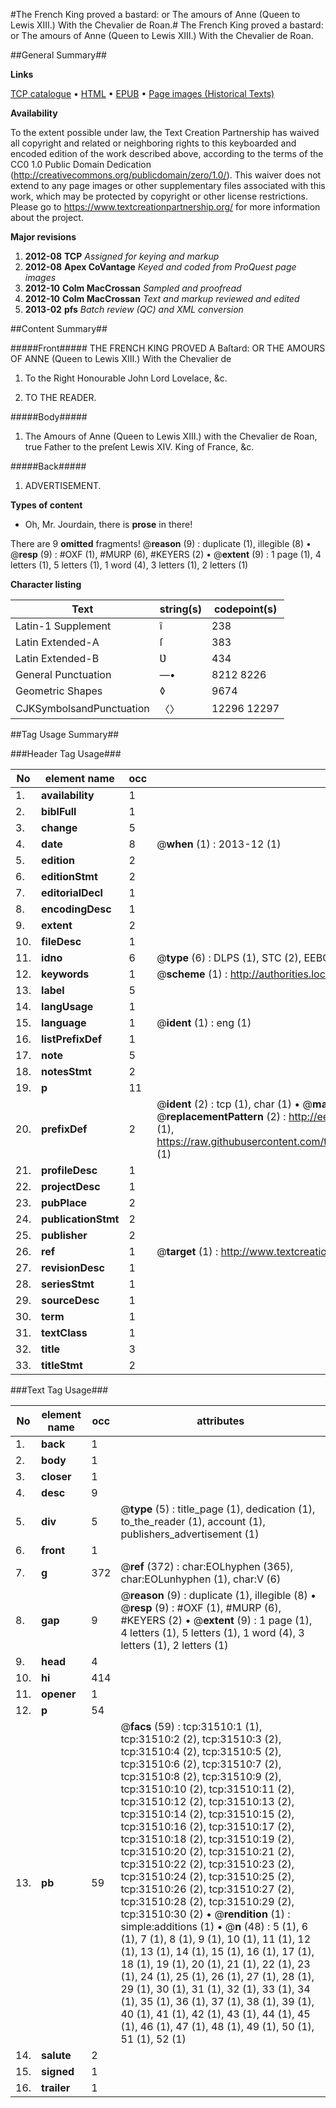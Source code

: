 #The French King proved a bastard: or The amours of Anne (Queen to Lewis XIII.) With the Chevalier de Roan.#
The French King proved a bastard: or The amours of Anne (Queen to Lewis XIII.) With the Chevalier de Roan.

##General Summary##

**Links**

[TCP catalogue](http://www.ota.ox.ac.uk/tcp/)  • 
[HTML](http://tei.it.ox.ac.uk/tcp/Texts-HTML/free/A40/A40460.html)  • 
[EPUB](http://tei.it.ox.ac.uk/tcp/Texts-EPUB/free/A40/A40460.epub) • 
[Page images (Historical Texts)](https://historicaltexts.jisc.ac.uk/eebo-99827097e)

**Availability**

To the extent possible under law, the Text Creation Partnership has waived all copyright and related or neighboring rights to this keyboarded and encoded edition of the work described above, according to the terms of the CC0 1.0 Public Domain Dedication (http://creativecommons.org/publicdomain/zero/1.0/). This waiver does not extend to any page images or other supplementary files associated with this work, which may be protected by copyright or other license restrictions. Please go to https://www.textcreationpartnership.org/ for more information about the project.

**Major revisions**

1. __2012-08__ __TCP__ *Assigned for keying and markup*
1. __2012-08__ __Apex CoVantage__ *Keyed and coded from ProQuest page images*
1. __2012-10__ __Colm MacCrossan__ *Sampled and proofread*
1. __2012-10__ __Colm MacCrossan__ *Text and markup reviewed and edited*
1. __2013-02__ __pfs__ *Batch review (QC) and XML conversion*

##Content Summary##

#####Front#####
THE FRENCH KING PROVED A Baſtard: OR THE AMOURS OF ANNE (Queen to Lewis XIII.) With the Chevalier de
1. To the Right Honourable John Lord Lovelace, &c.

1. TO THE READER.

#####Body#####

1. The Amours of Anne (Queen to Lewis XIII.) with the Chevalier de Roan, true Father to the preſent Lewis XIV. King of France, &c.

#####Back#####

1. ADVERTISEMENT.

**Types of content**

  * Oh, Mr. Jourdain, there is **prose** in there!

There are 9 **omitted** fragments! 
 @__reason__ (9) : duplicate (1), illegible (8)  •  @__resp__ (9) : #OXF (1), #MURP (6), #KEYERS (2)  •  @__extent__ (9) : 1 page (1), 4 letters (1), 5 letters (1), 1 word (4), 3 letters (1), 2 letters (1)

**Character listing**


|Text|string(s)|codepoint(s)|
|---|---|---|
|Latin-1 Supplement|î|238|
|Latin Extended-A|ſ|383|
|Latin Extended-B|Ʋ|434|
|General Punctuation|—•|8212 8226|
|Geometric Shapes|◊|9674|
|CJKSymbolsandPunctuation|〈〉|12296 12297|

##Tag Usage Summary##

###Header Tag Usage###

|No|element name|occ|attributes|
|---|---|---|---|
|1.|__availability__|1||
|2.|__biblFull__|1||
|3.|__change__|5||
|4.|__date__|8| @__when__ (1) : 2013-12 (1)|
|5.|__edition__|2||
|6.|__editionStmt__|2||
|7.|__editorialDecl__|1||
|8.|__encodingDesc__|1||
|9.|__extent__|2||
|10.|__fileDesc__|1||
|11.|__idno__|6| @__type__ (6) : DLPS (1), STC (2), EEBO-CITATION (1), PROQUEST (1), VID (1)|
|12.|__keywords__|1| @__scheme__ (1) : http://authorities.loc.gov/ (1)|
|13.|__label__|5||
|14.|__langUsage__|1||
|15.|__language__|1| @__ident__ (1) : eng (1)|
|16.|__listPrefixDef__|1||
|17.|__note__|5||
|18.|__notesStmt__|2||
|19.|__p__|11||
|20.|__prefixDef__|2| @__ident__ (2) : tcp (1), char (1)  •  @__matchPattern__ (2) : ([0-9\-]+):([0-9IVX]+) (1), (.+) (1)  •  @__replacementPattern__ (2) : http://eebo.chadwyck.com/downloadtiff?vid=$1&page=$2 (1), https://raw.githubusercontent.com/textcreationpartnership/Texts/master/tcpchars.xml#$1 (1)|
|21.|__profileDesc__|1||
|22.|__projectDesc__|1||
|23.|__pubPlace__|2||
|24.|__publicationStmt__|2||
|25.|__publisher__|2||
|26.|__ref__|1| @__target__ (1) : http://www.textcreationpartnership.org/docs/. (1)|
|27.|__revisionDesc__|1||
|28.|__seriesStmt__|1||
|29.|__sourceDesc__|1||
|30.|__term__|1||
|31.|__textClass__|1||
|32.|__title__|3||
|33.|__titleStmt__|2||


###Text Tag Usage###

|No|element name|occ|attributes|
|---|---|---|---|
|1.|__back__|1||
|2.|__body__|1||
|3.|__closer__|1||
|4.|__desc__|9||
|5.|__div__|5| @__type__ (5) : title_page (1), dedication (1), to_the_reader (1), account (1), publishers_advertisement (1)|
|6.|__front__|1||
|7.|__g__|372| @__ref__ (372) : char:EOLhyphen (365), char:EOLunhyphen (1), char:V (6)|
|8.|__gap__|9| @__reason__ (9) : duplicate (1), illegible (8)  •  @__resp__ (9) : #OXF (1), #MURP (6), #KEYERS (2)  •  @__extent__ (9) : 1 page (1), 4 letters (1), 5 letters (1), 1 word (4), 3 letters (1), 2 letters (1)|
|9.|__head__|4||
|10.|__hi__|414||
|11.|__opener__|1||
|12.|__p__|54||
|13.|__pb__|59| @__facs__ (59) : tcp:31510:1 (1), tcp:31510:2 (2), tcp:31510:3 (2), tcp:31510:4 (2), tcp:31510:5 (2), tcp:31510:6 (2), tcp:31510:7 (2), tcp:31510:8 (2), tcp:31510:9 (2), tcp:31510:10 (2), tcp:31510:11 (2), tcp:31510:12 (2), tcp:31510:13 (2), tcp:31510:14 (2), tcp:31510:15 (2), tcp:31510:16 (2), tcp:31510:17 (2), tcp:31510:18 (2), tcp:31510:19 (2), tcp:31510:20 (2), tcp:31510:21 (2), tcp:31510:22 (2), tcp:31510:23 (2), tcp:31510:24 (2), tcp:31510:25 (2), tcp:31510:26 (2), tcp:31510:27 (2), tcp:31510:28 (2), tcp:31510:29 (2), tcp:31510:30 (2)  •  @__rendition__ (1) : simple:additions (1)  •  @__n__ (48) : 5 (1), 6 (1), 7 (1), 8 (1), 9 (1), 10 (1), 11 (1), 12 (1), 13 (1), 14 (1), 15 (1), 16 (1), 17 (1), 18 (1), 19 (1), 20 (1), 21 (1), 22 (1), 23 (1), 24 (1), 25 (1), 26 (1), 27 (1), 28 (1), 29 (1), 30 (1), 31 (1), 32 (1), 33 (1), 34 (1), 35 (1), 36 (1), 37 (1), 38 (1), 39 (1), 40 (1), 41 (1), 42 (1), 43 (1), 44 (1), 45 (1), 46 (1), 47 (1), 48 (1), 49 (1), 50 (1), 51 (1), 52 (1)|
|14.|__salute__|2||
|15.|__signed__|1||
|16.|__trailer__|1||
